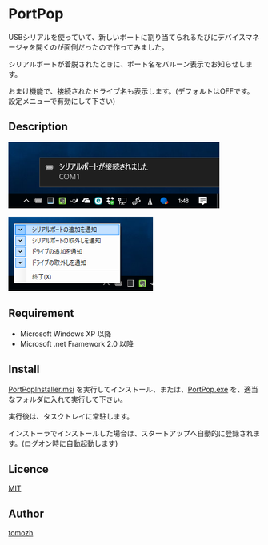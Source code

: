 PortPop
====

USBシリアルを使っていて、新しいポートに割り当てられるたびにデバイスマネージャを開くのが面倒だったので作ってみました。

シリアルポートが着脱されたときに、ポート名をバルーン表示でお知らせします。

おまけ機能で、接続されたドライブ名も表示します。(デフォルトはOFFです。設定メニューで有効にして下さい)

## Description

![USBシリアルを接続](img/screenshot1.png)

![設定メニュー](img/screenshot2.png)

## Requirement

* Microsoft Windows XP 以降
* Microsoft .net Framework 2.0 以降

## Install

[PortPopInstaller.msi](https://github.com/tomozh/PortPop/raw/master/PortPopInstaller/Release/PortPopInstaller.msi?raw=true) を実行してインストール、または、[PortPop.exe](https://github.com/tomozh/PortPop/blob/master/PortPop/bin/Release/PortPop.exe?raw=true) を、適当なフォルダに入れて実行して下さい。

実行後は、タスクトレイに常駐します。

インストーラでインストールした場合は、スタートアップへ自動的に登録されます。(ログオン時に自動起動します)

## Licence

[MIT](https://opensource.org/licenses/mit-license.php)

## Author

[tomozh](https://ore-kb.net)
